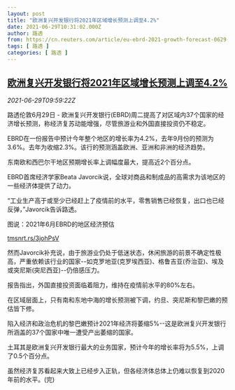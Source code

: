```yaml
---
layout: post
title: "欧洲复兴开发银行将2021年区域增长预测上调至4.2%"
date: 2021-06-29T10:31:02.000Z
author: 路透
from: https://cn.reuters.com/article/eu-ebrd-2021-growth-forecast-0629-idCNKCS2E510X
tags: [ 路透 ]
categories: [ 路透 ]
---
```

<!--1624962662000-->
[欧洲复兴开发银行将2021年区域增长预测上调至4.2%](https://cn.reuters.com/article/eu-ebrd-2021-growth-forecast-0629-idCNKCS2E510X)
------

<div>
<div><i>2021-06-29T09:59:22Z</i></div><p>路透伦敦6月29日 - 欧洲复兴开发银行(EBRD)周二提高了对区域内37个国家的经济增长预测，称经济复苏动能增强，尽管旅游业和外国直接投资仍不稳定。</p><p>EBRD在一份报告中预计今年整个地区的增长率为4.2%，去年9月份的预测为3.6%。去年为收缩2.3%。该行的预测涵盖欧洲、亚洲和非洲的经济趋势。</p><p>东南欧和西巴尔干地区预期增长率上调幅度最大，提高近2个百分点。</p><p>EBRD首席经济学家Beata Javorcik说，全球对商品和制成品的高需求为该地区的一些经济体提供了动力。</p><p>“工业生产高于或至少已经赶上了疫情前的水平，零售销售已经恢复，出口也已经反弹，”Javorcik告诉路透。</p><p>图说：2021年6月EBRD的地区经济预估</p><p><a href="https://tmsnrt.rs/3johPsV">tmsnrt.rs/3johPsV</a></p><p>然而Javorcik补充说，由于旅游业仍处于低迷状态，休闲旅游的前景不确定性极高，严重依赖该行业的国家--如克罗地亚(克罗埃西亚)、格鲁吉亚(乔治亚)、埃及或突尼斯(突尼西亚)--仍倍感压力。</p><p>报告指出，外国直接投资面临着阻力，维持在疫情前水平的80%左右。</p><p>在区域层面上，只有南和东地中海的增长预测被下调，约旦、突尼斯和黎巴嫩的预估皆下修。</p><p>陷入经济和政治危机的黎巴嫩预计2021年经济将萎缩5%--这是欧洲复兴开发银行所涵盖的37个国家中唯一遭受产出萎缩的国家。</p><p>土耳其是欧洲复兴开发银行最大的业务国家，预计今年的增长率将为5.5%，上调了0.5个百分点。</p><p>虽然经济复苏看起来大致上已经步入正轨，但各经济体总体上仍难以恢复到2020年前的水平。(完)</p>
</div>
